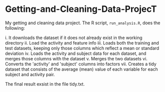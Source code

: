# Getting-and-Cleaning-Data-ProjecT

My getting and cleaning data project. 
The R script, `run_analysis.R`, does the following:


i. It downloads the dataset if it does not already exist in the working directory
ii. Load the activity and feature info
iii. Loads both the training and test datasets, keeping only those columns which reflect a mean or standard deviation
iv. Loads the activity and subject data for each dataset, and merges those columns with the dataset
v. Merges the two datasets
vi. Converts the 'activity' and 'subject' columns into factors
vii. Creates a tidy dataset that consists of the average (mean) value of each variable for each subject and activity pair.

The final result exsist in the file tidy.txt. 
